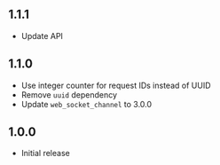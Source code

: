 ## 1.1.1
- Update API

## 1.1.0
- Use integer counter for request IDs instead of UUID
- Remove `uuid` dependency
- Update `web_socket_channel` to 3.0.0

## 1.0.0

- Initial release

